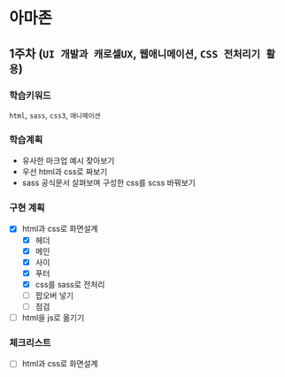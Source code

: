 # 아마존
## 1주차 (`UI 개발과 캐로셀UX`, `웹애니메이션`, `CSS 전처리기 활용`)

### 학습키워드
`html`, `sass`, `css3`, `애니메이션`

### 학습계획
- 유사한 마크업 예시 찾아보기
- 우선 html과 css로 짜보기
- sass 공식문서 살펴보며 구성한 css를 scss 바꿔보기

### 구현 계획
- [x] html과 css로 화면설계
  - [x] 헤더
  - [x] 메인
  - [x] 사이
  - [x] 푸터
  - [x] css를 sass로 전처리
  - [ ] 팝오버 넣기
  - [ ] 점검
- [ ] html을 js로 옮기기

### 체크리스트
- [ ] html과 css로 화면설계